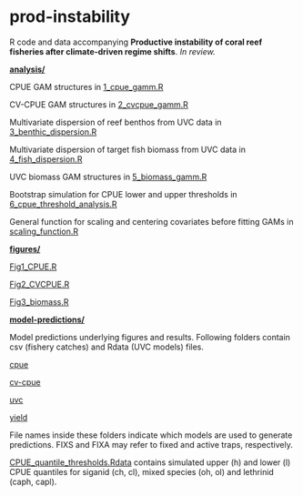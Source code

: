 # prod-instability
R code and data accompanying **Productive instability of coral reef fisheries after climate-driven regime shifts**. *In review.*

**[analysis/](https://github.com/jpwrobinson/prod-instability/tree/master/analysis)**

CPUE GAM structures in [1_cpue_gamm.R](analysis/1_cpue_gamm.R) 		

CV-CPUE GAM structures in [2_cvcpue_gamm.R](analysis/2_cvcpue_gamm.R)			

Multivariate dispersion of reef benthos from UVC data in [3_benthic_dispersion.R](analysis/3_benthic_dispersion.R)		

Multivariate dispersion of target fish biomass from UVC data in [4_fish_dispersion.R](analysis/4_fish_dispersion.R)

UVC biomass GAM structures in [5_biomass_gamm.R](analysis/5_biomass_gamm.R)

Bootstrap simulation for CPUE lower and upper thresholds in [6_cpue_threshold_analysis.R](analysis/6_cpue_threshold_analysis.R)

General function for scaling and centering covariates before fitting GAMs in [scaling_function.R](analysis/scaling_function.R)



**[figures/](https://github.com/jpwrobinson/prod-instability/tree/master/figures)**

[Fig1_CPUE.R](figures/Fig1_CPUE.R)

[Fig2_CVCPUE.R](figures/Fig2_CVCPUE.R)

[Fig3_biomass.R](figures/Fig3_biomass.R)



**[model-predictions/](https://github.com/jpwrobinson/prod-instability/tree/master/model-predictions)**

Model predictions underlying figures and results. Following folders contain csv (fishery catches) and Rdata (UVC models) files. 

[cpue](model-predictions/cpue)

[cv-cpue](model-predictions/cv-cpue)

[uvc](model-predictions/uvc)

[yield](model-predictions/yield)

File names inside these folders indicate which models are used to generate predictions. FIXS and FIXA may refer to fixed and active traps, respectively. 

[CPUE_quantile_thresholds.Rdata](model-predictions/cpue/CPUE_quantile_thresholds.Rdata) contains simulated upper (h) and lower (l) CPUE quantiles for siganid (ch, cl), mixed species (oh, ol) and lethrinid (caph, capl).
